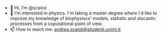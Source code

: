 - 👋 Hi, I’m @scaioo
- 👀 I’m interested in physics. I'm taking a master degree where i'd like to improve my knowledge of biophysiscs' models, statistic and stocastic processes from a coputational point of view.
- 📫 How to reach me: andrea.scaioli@studenti.unimi.it

